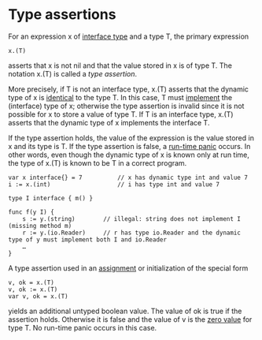 # Type assertions

For an expression x of [interface type](/Types/interface_types.html) and a type T, the primary expression

```
x.(T)
```

asserts that x is not nil and that the value stored in x is of type T. The notation x.(T) is called a *type assertion*.

More precisely, if T is not an interface type, x.(T) asserts that the dynamic type of x is [identical](/Properties%20of%20types%20and%20values/type_identity.html) to the type T. In this case, T must [implement](/Types/method_sets.html) the (interface) type of x; otherwise the type assertion is invalid since it is not possible for x to store a value of type T. If T is an interface type, x.(T) asserts that the dynamic type of x implements the interface T.

If the type assertion holds, the value of the expression is the value stored in x and its type is T. If the type assertion is false, a [run-time panic](/Run-time%20panics/) occurs. In other words, even though the dynamic type of x is known only at run time, the type of x.(T) is known to be T in a correct program.

```
var x interface{} = 7          // x has dynamic type int and value 7
i := x.(int)                   // i has type int and value 7

type I interface { m() }

func f(y I) {
    s := y.(string)        // illegal: string does not implement I (missing method m)
    r := y.(io.Reader)     // r has type io.Reader and the dynamic type of y must implement both I and io.Reader
    …
}
```

A type assertion used in an [assignment](/Statements/assignments.html) or initialization of the special form

```
v, ok = x.(T)
v, ok := x.(T)
var v, ok = x.(T)
```

yields an additional untyped boolean value. The value of ok is true if the assertion holds. Otherwise it is false and the value of v is the [zero value](/Program%20initialization%20and%20execution/the_zero_value.html) for type T. No run-time panic occurs in this case.